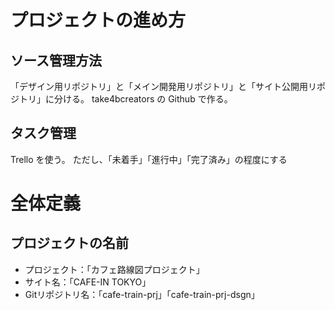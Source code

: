 # プロジェクトの進め方

## ソース管理方法
「デザイン用リポジトリ」と「メイン開発用リポジトリ」と「サイト公開用リポジトリ」に分ける。
take4bcreators の Github で作る。

## タスク管理
Trello を使う。
ただし、「未着手」「進行中」「完了済み」の程度にする


# 全体定義
## プロジェクトの名前
- プロジェクト：「カフェ路線図プロジェクト」
- サイト名：「CAFE-IN TOKYO」
- Gitリポジトリ名：「cafe-train-prj」「cafe-train-prj-dsgn」

